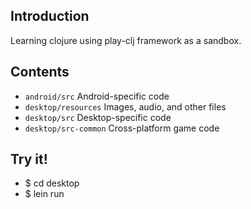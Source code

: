 ## Introduction

Learning clojure using play-clj framework as a sandbox.

## Contents

* `android/src` Android-specific code
* `desktop/resources` Images, audio, and other files
* `desktop/src` Desktop-specific code
* `desktop/src-common` Cross-platform game code

## Try it!

 * $ cd desktop
 * $ lein run
